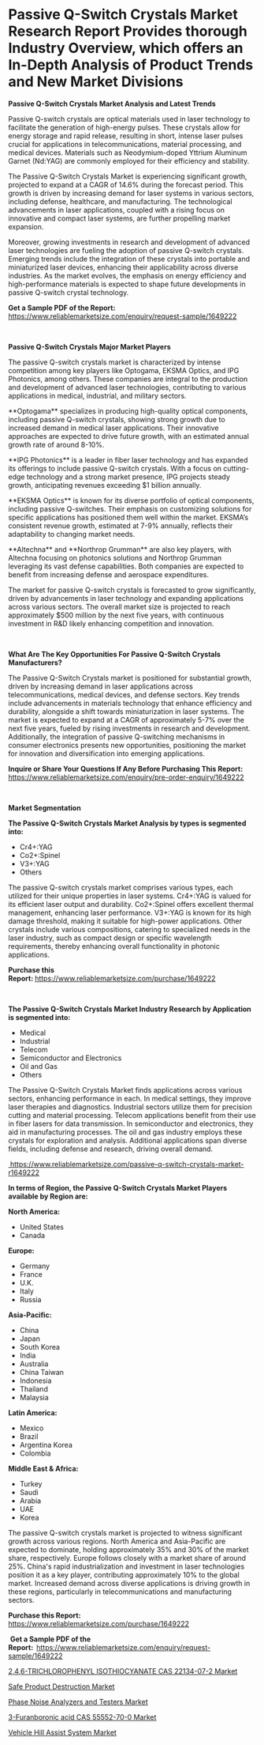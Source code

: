 <p><h1>Passive Q-Switch Crystals Market Research Report Provides thorough Industry Overview, which offers an In-Depth Analysis of Product Trends and New Market Divisions</h1></p><p><strong>Passive Q-Switch Crystals Market Analysis and Latest Trends</strong></p>
<p><p>Passive Q-switch crystals are optical materials used in laser technology to facilitate the generation of high-energy pulses. These crystals allow for energy storage and rapid release, resulting in short, intense laser pulses crucial for applications in telecommunications, material processing, and medical devices. Materials such as Neodymium-doped Yttrium Aluminum Garnet (Nd:YAG) are commonly employed for their efficiency and stability.</p><p>The Passive Q-Switch Crystals Market is experiencing significant growth, projected to expand at a CAGR of 14.6% during the forecast period. This growth is driven by increasing demand for laser systems in various sectors, including defense, healthcare, and manufacturing. The technological advancements in laser applications, coupled with a rising focus on innovative and compact laser systems, are further propelling market expansion.</p><p>Moreover, growing investments in research and development of advanced laser technologies are fueling the adoption of passive Q-switch crystals. Emerging trends include the integration of these crystals into portable and miniaturized laser devices, enhancing their applicability across diverse industries. As the market evolves, the emphasis on energy efficiency and high-performance materials is expected to shape future developments in passive Q-switch crystal technology.</p></p>
<p><strong>Get a Sample PDF of the Report:&nbsp;</strong> <a href="https://www.reliablemarketsize.com/enquiry/request-sample/1649222?utm_campaign=1105&utm_medium=2&utm_source=Github&utm_content=ia&utm_term=15102024&utm_id=passive-q-switch-crystals">https://www.reliablemarketsize.com/enquiry/request-sample/1649222</a></p>
<p>&nbsp;</p>
<p><strong>Passive Q-Switch Crystals Major Market Players</strong></p>
<p><p>The passive Q-switch crystals market is characterized by intense competition among key players like Optogama, EKSMA Optics, and IPG Photonics, among others. These companies are integral to the production and development of advanced laser technologies, contributing to various applications in medical, industrial, and military sectors.</p><p>**Optogama** specializes in producing high-quality optical components, including passive Q-switch crystals, showing strong growth due to increased demand in medical laser applications. Their innovative approaches are expected to drive future growth, with an estimated annual growth rate of around 8-10%.</p><p>**IPG Photonics** is a leader in fiber laser technology and has expanded its offerings to include passive Q-switch crystals. With a focus on cutting-edge technology and a strong market presence, IPG projects steady growth, anticipating revenues exceeding $1 billion annually.</p><p>**EKSMA Optics** is known for its diverse portfolio of optical components, including passive Q-switches. Their emphasis on customizing solutions for specific applications has positioned them well within the market. EKSMA’s consistent revenue growth, estimated at 7-9% annually, reflects their adaptability to changing market needs.</p><p>**Altechna** and **Northrop Grumman** are also key players, with Altechna focusing on photonics solutions and Northrop Grumman leveraging its vast defense capabilities. Both companies are expected to benefit from increasing defense and aerospace expenditures.</p><p>The market for passive Q-switch crystals is forecasted to grow significantly, driven by advancements in laser technology and expanding applications across various sectors. The overall market size is projected to reach approximately $500 million by the next five years, with continuous investment in R&D likely enhancing competition and innovation.</p></p>
<p>&nbsp;</p>
<p><strong>What Are The Key Opportunities For Passive Q-Switch Crystals Manufacturers?</strong></p>
<p><p>The Passive Q-Switch Crystals market is positioned for substantial growth, driven by increasing demand in laser applications across telecommunications, medical devices, and defense sectors. Key trends include advancements in materials technology that enhance efficiency and durability, alongside a shift towards miniaturization in laser systems. The market is expected to expand at a CAGR of approximately 5-7% over the next five years, fueled by rising investments in research and development. Additionally, the integration of passive Q-switching mechanisms in consumer electronics presents new opportunities, positioning the market for innovation and diversification into emerging applications.</p></p>
<p><strong>Inquire or Share Your Questions If Any Before Purchasing This Report:</strong> <a href="https://www.reliablemarketsize.com/enquiry/pre-order-enquiry/1649222?utm_campaign=1105&utm_medium=2&utm_source=Github&utm_content=ia&utm_term=15102024&utm_id=passive-q-switch-crystals">https://www.reliablemarketsize.com/enquiry/pre-order-enquiry/1649222</a></p>
<p>&nbsp;</p>
<p><strong>Market Segmentation</strong></p>
<p><strong>The Passive Q-Switch Crystals Market Analysis by types is segmented into:</strong></p>
<p><ul><li>Cr4+:YAG</li><li>Co2+:Spinel</li><li>V3+:YAG</li><li>Others</li></ul></p>
<p><p>The passive Q-switch crystals market comprises various types, each utilized for their unique properties in laser systems. Cr4+:YAG is valued for its efficient laser output and durability. Co2+:Spinel offers excellent thermal management, enhancing laser performance. V3+:YAG is known for its high damage threshold, making it suitable for high-power applications. Other crystals include various compositions, catering to specialized needs in the laser industry, such as compact design or specific wavelength requirements, thereby enhancing overall functionality in photonic applications.</p></p>
<p><strong>Purchase this Report:&nbsp;</strong><a href="https://www.reliablemarketsize.com/purchase/1649222?utm_campaign=1105&utm_medium=2&utm_source=Github&utm_content=ia&utm_term=15102024&utm_id=passive-q-switch-crystals">https://www.reliablemarketsize.com/purchase/1649222</a></p>
<p>&nbsp;</p>
<p><strong>The Passive Q-Switch Crystals Market Industry Research by Application is segmented into:</strong></p>
<p><ul><li>Medical</li><li>Industrial</li><li>Telecom</li><li>Semiconductor and Electronics</li><li>Oil and Gas</li><li>Others</li></ul></p>
<p><p>The Passive Q-Switch Crystals Market finds applications across various sectors, enhancing performance in each. In medical settings, they improve laser therapies and diagnostics. Industrial sectors utilize them for precision cutting and material processing. Telecom applications benefit from their use in fiber lasers for data transmission. In semiconductor and electronics, they aid in manufacturing processes. The oil and gas industry employs these crystals for exploration and analysis. Additional applications span diverse fields, including defense and research, driving overall demand.</p></p>
<p><a href="https://www.reliablemarketsize.com/passive-q-switch-crystals-market-r1649222?utm_campaign=1105&utm_medium=2&utm_source=Github&utm_content=ia&utm_term=15102024&utm_id=passive-q-switch-crystals">&nbsp;https://www.reliablemarketsize.com/passive-q-switch-crystals-market-r1649222</a></p>
<p><strong>In terms of Region, the Passive Q-Switch Crystals Market Players available by Region are:</strong></p>
<p>
    <p> <strong> North America: </strong>
        <ul>
            <li>United States</li>
            <li>Canada</li>
        </ul>
        </p> 
    <p> <strong> Europe: </strong>
        <ul>
            <li>Germany</li>
            <li>France</li>
            <li>U.K.</li>
            <li>Italy</li>
            <li>Russia</li>
        </ul>
        </p> 
    <p> <strong> Asia-Pacific: </strong>
        <ul>
            <li>China</li>
            <li>Japan</li>
            <li>South Korea</li>
            <li>India</li>
            <li>Australia</li>
            <li>China Taiwan</li>
            <li>Indonesia</li>
            <li>Thailand</li>
            <li>Malaysia</li>
        </ul>
        </p> 
    <p> <strong> Latin America: </strong>
        <ul>
            <li>Mexico</li>
            <li>Brazil</li>
            <li>Argentina Korea</li>
            <li>Colombia</li>
        </ul>
        </p> 
    <p> <strong> Middle East & Africa: </strong>
        <ul>
            <li>Turkey</li>
            <li>Saudi</li>
            <li>Arabia</li>
            <li>UAE</li>
            <li>Korea</li>
        </ul>
    </p>
    </p>
<p><p>The passive Q-switch crystals market is projected to witness significant growth across various regions. North America and Asia-Pacific are expected to dominate, holding approximately 35% and 30% of the market share, respectively. Europe follows closely with a market share of around 25%. China's rapid industrialization and investment in laser technologies position it as a key player, contributing approximately 10% to the global market. Increased demand across diverse applications is driving growth in these regions, particularly in telecommunications and manufacturing sectors.</p></p>
<p><strong>Purchase this Report: </strong><a href="https://www.reliablemarketsize.com/purchase/1649222?utm_campaign=1105&utm_medium=2&utm_source=Github&utm_content=ia&utm_term=15102024&utm_id=passive-q-switch-crystals">https://www.reliablemarketsize.com/purchase/1649222</a></p>
<p>&nbsp;<strong>Get a Sample PDF of the Report:&nbsp;&nbsp;</strong><a href="https://www.reliablemarketsize.com/enquiry/request-sample/1649222?utm_campaign=1105&utm_medium=2&utm_source=Github&utm_content=ia&utm_term=15102024&utm_id=passive-q-switch-crystals">https://www.reliablemarketsize.com/enquiry/request-sample/1649222</a></p>
<p><strong></strong></p>
<p><p><a href="https://www.linkedin.com/pulse/246-trichlorophenyl-isothiocyanate-cas-22134-07-2-market-eno1f?utm_campaign=1105&utm_medium=2&utm_source=Github&utm_content=ia&utm_term=15102024&utm_id=passive-q-switch-crystals">2,4,6-TRICHLOROPHENYL ISOTHIOCYANATE CAS 22134-07-2 Market</a></p><p><a href="https://github.com/judesaxav/Market-Research-Report-List-1/blob/main/safe-product-destruction-market.md?utm_campaign=1105&utm_medium=2&utm_source=Github&utm_content=ia&utm_term=15102024&utm_id=passive-q-switch-crystals">Safe Product Destruction Market</a></p><p><a href="https://github.com/marcouhbmammoc/Market-Research-Report-List-1/blob/main/phase-noise-analyzers-and-testers-market.md?utm_campaign=1105&utm_medium=2&utm_source=Github&utm_content=ia&utm_term=15102024&utm_id=passive-q-switch-crystals">Phase Noise Analyzers and Testers Market</a></p><p><a href="https://www.linkedin.com/pulse/deep-dive-3-furanboronic-acid-cas-55552-70-0-market-itstrends-myglf?utm_campaign=1105&utm_medium=2&utm_source=Github&utm_content=ia&utm_term=15102024&utm_id=passive-q-switch-crystals">3-Furanboronic acid CAS 55552-70-0 Market</a></p><p><a href="https://www.linkedin.com/pulse/vehicle-hill-assist-system-market-analysis-report-global-42f3f?utm_campaign=1105&utm_medium=2&utm_source=Github&utm_content=ia&utm_term=15102024&utm_id=passive-q-switch-crystals">Vehicle Hill Assist System Market</a></p></p>